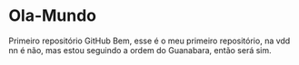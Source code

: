 # Ola-Mundo
 Primeiro repositório GitHub
 Bem, esse é o meu primeiro repositório, na vdd nn é não, mas 
 estou seguindo a ordem do Guanabara, então será sim.

